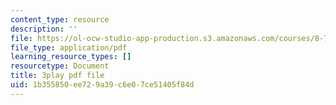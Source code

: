 ```yaml
---
content_type: resource
description: ''
file: https://ol-ocw-studio-app-production.s3.amazonaws.com/courses/8-701-introduction-to-nuclear-and-particle-physics-fall-2020/1b355850ee729a39c6e07ce51405f84d_YLrCiurZTOE.pdf
file_type: application/pdf
learning_resource_types: []
resourcetype: Document
title: 3play pdf file
uid: 1b355850-ee72-9a39-c6e0-7ce51405f84d
---
```

